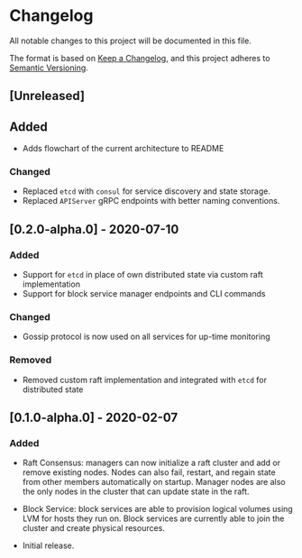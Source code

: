 # Changelog

All notable changes to this project will be documented in this file.

The format is based on [Keep a Changelog](https://keepachangelog.com/en/1.0.0/),
and this project adheres to [Semantic Versioning](https://semver.org/spec/v2.0.0.html).

## [Unreleased]

## Added

- Adds flowchart of the current architecture to README

### Changed

- Replaced `etcd` with `consul` for service discovery and state storage.
- Replaced `APIServer` gRPC endpoints with better naming conventions.

## [0.2.0-alpha.0] - 2020-07-10

### Added

- Support for `etcd` in place of own distributed state via custom raft implementation
- Support for block service manager endpoints and CLI commands

### Changed

- Gossip protocol is now used on all services for up-time monitoring

### Removed

- Removed custom raft implementation and integrated with `etcd` for distributed state

## [0.1.0-alpha.0] - 2020-02-07

### Added

- Raft Consensus: managers can now initialize a raft cluster and add or remove existing nodes. Nodes can also fail, restart, and regain state from other members automatically on startup. Manager nodes are also the only nodes in the cluster that can update state in the raft.

- Block Service: block services are able to provision logical volumes using LVM for hosts they run on. Block services are currently able to join the cluster and create physical resources.

- Initial release.

